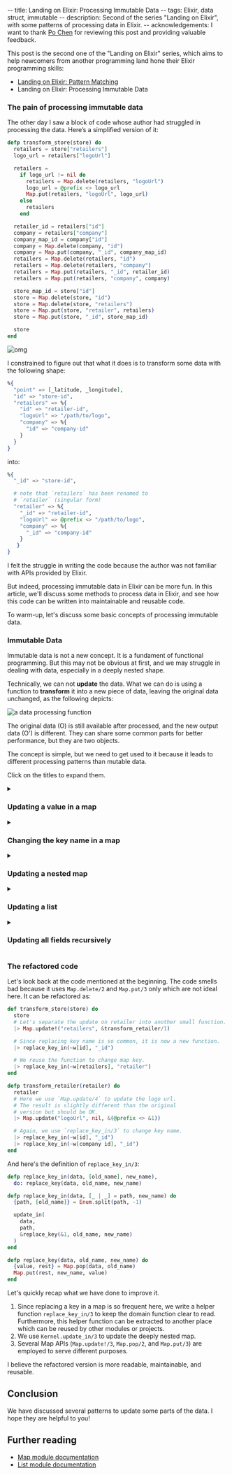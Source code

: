-- title: Landing on Elixir: Processing Immutable Data
-- tags: Elixir, data struct, immutable
-- description: Second of the series "Landing on Elixir", with some patterns of processing data in Elixir.
-- acknowledgements: I want to thank <a href="noreferrer" href="https://github.com/princemaple">Po Chen</a> for reviewing this post and providing valuable feedback.


<summary class="note">
This post is the second one of the "Landing on Elixir" series, which aims to help newcomers from another programming land hone their Elixir programming skills:

- [Landing on Elixir: Pattern Matching](./landing-on-elixir-pattern-matching)
- Landing on Elixir: Processing Immutable Data

</summary>

### The pain of processing immutable data

The other day I saw a block of code whose author had struggled in processing the data. Here’s a simplified version of it:

```elixir
defp transform_store(store) do
  retailers = store["retailers"]
  logo_url = retailers["logoUrl"]

  retailers =
    if logo_url != nil do
      retailers = Map.delete(retailers, "logoUrl")
      logo_url = @prefix <> logo_url
      Map.put(retailers, "logoUrl", logo_url)
    else
      retailers
    end

  retailer_id = retailers["id"]
  company = retailers["company"]
  company_map_id = company["id"]
  company = Map.delete(company, "id")
  company = Map.put(company, "_id", company_map_id)
  retailers = Map.delete(retailers, "id")
  retailers = Map.delete(retailers, "company")
  retailers = Map.put(retailers, "_id", retailer_id)
  retailers = Map.put(retailers, "company", company)

  store_map_id = store["id"]
  store = Map.delete(store, "id")
  store = Map.delete(store, "retailers")
  store = Map.put(store, "retailer", retailers)
  store = Map.put(store, "_id", store_map_id)

  store
end
```

![omg](/post-images/omg.png)

I constrained to figure out that what it does is to transform some data with the following shape:

```elixir
%{
  "point" => [_latitude, _longitude],
  "id" => "store-id",
  "retailers" => %{
    "id" => "retailer-id",
    "logoUrl" => "/path/to/logo",
    "company" => %{
      "id" => "company-id"
    }
  }
}
```

into: 

```elixir
%{
  "_id" => "store-id",

  # note that `retailers` has been renamed to
  # `retailer` (singular form)
  "retailer" => %{
    "_id" => "retailer-id",
    "logoUrl" => @prefix <> "/path/to/logo",
    "company" => %{
      "_id" => "company-id"
    }
   }
}
```

I felt the struggle in writing the code because the author was not familiar with APIs provided by Elixir.

But indeed, processing immutable data in Elixir can be more fun. In this article, we'll discuss some methods to process data in Elixir, and see how this code can be written into maintainable and reusable code.

To warm-up, let's discuss some basic concepts of processing immutable data.

### Immutable Data

Immutable data is not a new concept. It is a fundament of functional programming. But this may not be obvious at first, and we may struggle in dealing with data, especially in a deeply nested shape.

Technically, we can not **update** the data. What we can do is using a function to **transform** it into a new piece of data, leaving the original data unchanged, as the following depicts:

![a data processing function](/post-images/a-data-processing-function.png)

The original data (O) is still available after processed, and the new output data (O') is different. They can share some common parts for better performance, but they are two objects.

The concept is simple, but we need to get used to it because it leads to different processing patterns than mutable data.

Click on the titles to expand them.

<details>
<summary><h3>Updating a value in a map</h3></summary>

Let's assume you have a piece of data like this:

```elixir
data = %{"id" => "ABCDEF"}
```

And you need to lower case the id value (`"ABCDEF"`), with all other fields remaining the same. The expected result is:

```elixir
iex> downcase_id.(data)
%{"id" => "abcdef"}
```

Solutions:

You can achieve it by using the `|` (map specific update) operator:

```elixir
downcase_id = fn %{"id" => id} = data ->
  %{data | "id" => String.downcase(id)}
end
```

or [`Map.update!/3`](https://hexdocs.pm/elixir/Map.html#update!/3)

```elixir
downcase_id = fn data ->
  Map.update!(data, "id", &String.downcase/1)
end
```

There are other helpful functions provided by the Map module, e.g.

- `replace/3` for replacing a value under an existing key
- `update/4` for updating a value based on its original value and setting a default if not already presenting
- `put/3` for setting a key, value pair no matter if it is already in the map
- `put_new/3` for setting a new key and its value

You can choose the right function to use depending on whether the key is already in the map and if the update is based on the original value.
</details>

<details>
<summary><h3>Changing the key name in a map</h3></summary>

What if you need to change the key's name? For example, for the following map, to change the key name from `_id` to `id`:

```elixir
# from:
%{"_id" => "example"}

# to:
%{"id" => "example"}
```

[`Map.pop/3`](https://hexdocs.pm/elixir/Map.html#pop/3) is a good fit here:

```elixir
fn data ->
  # first we remove the old key ("_id"), and save its value
  {id_value, temp_data} = Map.pop(data, "_id")

  # optionally, restructure we may compute a new value based on the
  # original value:
  #
  # id_value = process_id_value(id_value)

  # then we put back the id value under a new key ("id")
  Map.put(temp_data, "id", id_value)
end
```
</details>

<details>
<summary><h3>Updating a nested map</h3></summary>

What if the target is not at the top level of the map? For example, to downcase the id value in the following data:

```elixir
%{
  a: %{
    b: %{
      c: %{
        "id" => "EXAMPLE" # <- change it to "example"
      }
    }
  }
}
```

One solution can be:

```elixir
fn data ->
  Map.update!(data, :a, fn data_a ->
    Map.update!(data_a, :b, fn data_b ->
      Map.update!(data_b, :c, fn data_c ->
        Map.update!(data_c, "id", &String.downcase/1)
      end)
    end)
  end)
end)
```

Looks too complex? We can employ [`Kernel.update_in/2`](https://hexdocs.pm/elixir/Kernel.html#update_in/2) to simplify it:

```elixir
fn data ->
  update_in(data.a.b.c["id"], &String.downcase/1)
end
```
</details>

<details>
<summary><h3>Updating a list</h3></summary>

Let's say we want to convert the second item in the list, upcasing its value:

```elixir
# before
["a", "b", "c", "d"]

# after
["a", "B", "c", "d"]
```
We can use [`List.update_at/3`](https://hexdocs.pm/elixir/List.html#update_at/3) to update any data at a given index in a list:

```elixir
fn data ->
  List.update_at(data, 1, &String.upcase/1)
end
```

The before and after lists look like this:

![updating a list](/post-images/updating-a-list.png)

This is expensive when the list is big because we may restructure n heads again to generate the new list.
</details>

<details>
<summary><h3>Updating all fields recursively</h3></summary>

In some cases, we don't know exactly where the position of the target is. For example, let's say we want to replace all the image URLs in the following data, replacing `"example.com"` to `"image.example.com"`:

```elixir
# orignal data
%{
  "data" => %{
-   "logo" => "http://example.com/logo.png",
+   "logo" => "http://image.example.com/logo.png",
    "articles" => [
      %{
        "title" => "Article 1",
        "image" => %{
-         "url" => "http://example.com/1.png"
+         "url" => "http://image.example.com/1.png"
        }
      },
      %{
        "title" => "Article 2",
        "image" => %{
-         "url" => "http://example.com/2.png"
+         "url" => "http://image.example.com/2.png"
        }
      }
    ]
  }
}
```

We can use `Enum.map/2` to update recursively.

For a map, we iterate all its `{key, value}` pairs:

```elixir
def process(map) when is_map(map),
  do: map
      |> Enum.map(fn {key, value} ->
        {key, process(value)}
      end)
      |> Enum.into(%{})
```

or

```elixir
def process(map) when is_map(map) do
  for {key, value} <- map, into: %{} do
    {key, process(value)}
  end
end
```

For a list, we iterate all items inside it:

```elixir
def process(list) when is_list(list),
  do: Enum.map(list, &process/1)
```

For a binary, we apply the replacing on it:

```elixir
def process(url) when is_binary(url),
  do: String.replace(
    url,
    "http://example.com/",
    "http://image.example.com/"
  )
```

Otherwise, we just return the original data:

```elixir
def process(other), do: other
```

So the final function would be:

```elixir
def process(map) when is_map(map) do
  for {key, value} <- map, into: %{} do
    {key, process(value)}
  end
end

def process(list) when is_list(list),
  do: Enum.map(list, &process/1)

def process(url) when is_binary(url),
  do:
    String.replace(
      url,
      "http://example.com/",
      "http://image.example.com/"
    )

def process(other), do: other
```

This, of course, is not complete because other data structs can be iterated, and you can use this pattern to transform your data’s shape recursively.
</details>

### The refactored code

Let's look back at the code mentioned at the beginning.
The code smells bad because it uses `Map.delete/2` and `Map.put/3` only which are not ideal here. It can be refactored as:

```elixir
def transform_store(store) do
  store
  # Let's separate the update on retailer into another small function.
  |> Map.update!("retailers", &transform_retailer/1)

  # Since replacing key name is so common, it is now a new function.
  |> replace_key_in(~w[id], "_id")

  # We reuse the function to change map key.
  |> replace_key_in(~w[retailers], "retailer")
end

defp transform_retailer(retailer) do
  retailer
  # Here we use `Map.update/4` to update the logo url.
  # The result is slightly different than the original
  # version but should be OK.
  |> Map.update("logoUrl", nil, &(@prefix <> &1))

  # Again, we use `replace_key_in/3` to change key name.
  |> replace_key_in(~w[id], "_id")
  |> replace_key_in(~w[company id], "_id")
end
```

And here's the definition of `replace_key_in/3`:

```elixir
defp replace_key_in(data, [old_name], new_name),
  do: replace_key(data, old_name, new_name)

defp replace_key_in(data, [_ | _] = path, new_name) do
  {path, [old_name]} = Enum.split(path, -1)

  update_in(
    data,
    path,
    &replace_key(&1, old_name, new_name)
  )
end

defp replace_key(data, old_name, new_name) do
  {value, rest} = Map.pop(data, old_name)
  Map.put(rest, new_name, value)
end
```

Let's quickly recap what we have done to improve it.

1. Since replacing a key in a map is so frequent here, we write a helper function `replace_key_in/3` to keep the domain function clear to read. Furthermore, this helper function can be extracted to another place which can be reused by other modules or projects.
2. We use `Kernel.update_in/3` to update the deeply nested map.
3. Several Map APIs (`Map.update!/3`, `Map.pop/2`, and `Map.put/3`) are employed to serve different purposes.

I believe the refactored version is more readable, maintainable, and reusable.

## Conclusion

We have discussed several patterns to update some parts of the data. I hope they are helpful to you!

## Further reading

* [Map module documentation](https://hexdocs.pm/elixir/Map.html)
* [List module documentation](https://hexdocs.pm/elixir/List.html)
